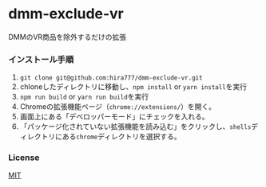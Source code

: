# dmm-exclude-vr
DMMのVR商品を除外するだけの拡張

### インストール手順
1. `git clone git@github.com:hira777/dmm-exclude-vr.git`
2. chloneしたディレクトリに移動し、`npm install` or `yarn install`を実行
3. `npm run build` or `yarn run build`を実行
4. Chromeの拡張機能ページ（`chrome://extensions/`）を開く。
5. 画面上にある「デベロッパーモード」にチェックを入れる。
6. 「パッケージ化されていない拡張機能を読み込む」をクリックし、`shells`ディレクトリにある`chrome`ディレクトリを選択する。

### License
[MIT](http://opensource.org/licenses/MIT)